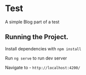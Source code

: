 # Test

A simple Blog part of a test

## Running the Project.

Install dependencies with `npm install`

Run `ng serve` to run dev server

Navigate to - `http://localhost:4200/`
